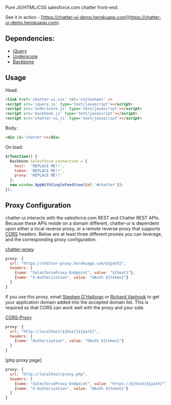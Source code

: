 Pure JS/HTML/CSS salesforce.com chatter front-end.

See it in action - [https://chatter-ui-demo.herokuapp.com](https://chatter-ui-demo.herokuapp.com).

Dependencies:
------------------------------
* [jQuery](http://jquery.com/)
* [Underscore](http://underscorejs.org/)
* [Backbone](backbonejs.org)

Usage
------------------------------

Head:
```html
<link href='chatter-ui.css' rel='stylesheet' />
<script src='jquery.js' type='text/javascript'></script>
<script src='underscore.js' type='text/javascript'></script>
<script src='backbone.js' type='text/javascript'></script>
<script src='chatter-ui.js' type='text/javascript'></script>
```

Body:
```html
<div id='chatter'></div>
```

On load:
```javascript
$(function() {
  Backbone.Salesforce.connection = {
    host:  'REPLACE ME!!',
    token: 'REPLACE ME!!',
    proxy: 'REPLACE ME!!'
  };
  new window.AppWithSingleFeedView({el:'#chatter'});
});
```

Proxy Configuration
------------------------------
chatter-ui interacts with the salesforce.com REST and Chatter REST APIs.  Because these APIs reside on a domain different, chatter-ui is dependent upon either a local reverse proxy, or a remote reverse proxy that supports [CORS](https://github.com/anandbn/chatter-ui) headers.  Below are at least three different proxies you can leverage, and the corresponding proxy configuration.

[chatter-proxy](https://github.com/sohalloran/chatter-proxy)

```javascript
proxy: {
  url: "https://chatter-proxy.herokuapp.com/${path}",
  headers: [
    {name: "SalesforceProxy-Endpoint", value: "${host}"},
    {name: "X-Authorization", value: "OAuth ${token}"}
  ]
}
```
If you use this proxy, email [Stephen O'Halloran](sohalloran@salesforce.com) or [Richard Vanhook](rvanhook@salesforce.com) to get your application domain added into the accepted domain list. This is required so that CORS can work well with the proxy and your side.

[CORS-Proxy](https://github.com/gr2m/CORS-Proxy)

```javascript
proxy: {
  url: "http://localhost/${host}${path}",
  headers: [
    {name: "Authorization", value: "OAuth ${token}"}
  ]
}
```

[php proxy page]

```javascript
proxy: {
  url: "http://localhost/proxy.php",
  headers: [
    {name: "SalesforceProxy-Endpoint", value: "https://${host}${path}"},
    {name: "X-Authorization", value: "OAuth ${token}"}
  ]
}
```